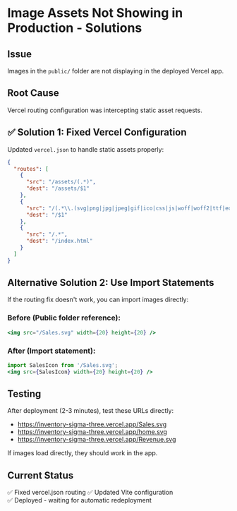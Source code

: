 # Image Assets Not Showing in Production - Solutions

## Issue
Images in the `public/` folder are not displaying in the deployed Vercel app.

## Root Cause
Vercel routing configuration was intercepting static asset requests.

## ✅ Solution 1: Fixed Vercel Configuration

Updated `vercel.json` to handle static assets properly:

```json
{
  "routes": [
    {
      "src": "/assets/(.*)",
      "dest": "/assets/$1"
    },
    {
      "src": "/(.*\\.(svg|png|jpg|jpeg|gif|ico|css|js|woff|woff2|ttf|eot))",
      "dest": "/$1"
    },
    {
      "src": "/.*",
      "dest": "/index.html"
    }
  ]
}
```

## Alternative Solution 2: Use Import Statements

If the routing fix doesn't work, you can import images directly:

### Before (Public folder reference):
```jsx
<img src="/Sales.svg" width={20} height={20} />
```

### After (Import statement):
```jsx
import SalesIcon from '/Sales.svg';
<img src={SalesIcon} width={20} height={20} />
```

## Testing
After deployment (2-3 minutes), test these URLs directly:
- https://inventory-sigma-three.vercel.app/Sales.svg
- https://inventory-sigma-three.vercel.app/home.svg
- https://inventory-sigma-three.vercel.app/Revenue.svg

If images load directly, they should work in the app.

## Current Status
✅ Fixed vercel.json routing
✅ Updated Vite configuration  
✅ Deployed - waiting for automatic redeployment
